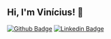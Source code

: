 ## Hi, I'm Vinícius! 👋

[![Github Badge](https://img.shields.io/badge/-Github-000?style=flat-square&logo=Github&logoColor=white&link=https://github.com/ViniciusRossmann)](https://github.com/ViniciusRossmann)
[![Linkedin Badge](https://img.shields.io/badge/-LinkedIn-blue?style=flat-square&logo=Linkedin&logoColor=white&link=https://www.linkedin.com/in/vinícius-rossmann-nunes-863086a4/)](https://www.linkedin.com/in/vinícius-rossmann-nunes-863086a4/)


<!--
**ViniciusRossmann/ViniciusRossmann** is a ✨ _special_ ✨ repository because its `README.md` (this file) appears on your GitHub profile.

Here are some ideas to get you started:

- 🔭 I’m currently working on ...
- 🌱 I’m currently learning ...
- 👯 I’m looking to collaborate on ...
- 🤔 I’m looking for help with ...
- 💬 Ask me about ...
- 📫 How to reach me: ...
- 😄 Pronouns: ...
- ⚡ Fun fact: ...
-->
